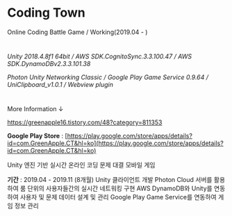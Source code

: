 # Coding Town

Online Coding Battle Game / Working(2019.04 - )

#
*Unity 2018.4.8f1 64bit / AWS SDK.CognitoSync.3.3.100.47 / AWS SDK.DynamoDBv2.3.3.101.38*

*Photon Unity Networking Classic / Google Play Game Service 0.9.64 /  UniClipboard_v1.0.1 / Webview plugin*

#

More Information ↓

https://greenapple16.tistory.com/48?category=811353

**Google Play Store**  :  [https://play.google.com/store/apps/details?id=com.GreenApple.CT&hl=ko](https://play.google.com/store/apps/details?id=com.GreenApple.CT&hl=ko)

Unity 엔진 기반 실시간 온라인 코딩 문제 대결 모바일 게임

**기간** : 2019.04 - 2019.11 (8개월)
Unity 클라이언트 개발
Photon Cloud 서버를 활용하여 룸 단위의 사용자들간의 실시간 네트워킹 구현
AWS DynamoDB와 Unity를 연동하여 사용자 및 문제 데이터 설계 및 관리
Google Play Game Service를 연동하여 게임 정보 관리
